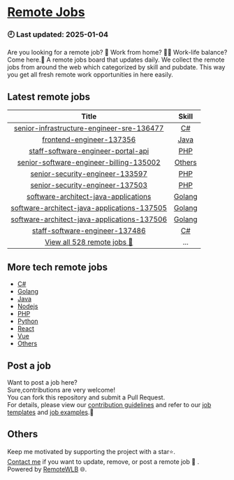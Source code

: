 # [Remote Jobs](https://github.com/RemoteWLB/remote-jobs)  
### 🕘 Last updated: 2025-01-04  
Are you looking for a remote job? 💼 Work from home? 👩‍💻 Work-life balance?  
Come here.🎁 A remote jobs board that updates daily. We collect the remote jobs from around the web which categorized by skill and pubdate. This way you get all fresh remote work opportunities in here easily.  
  
## Latest remote jobs  
| Title | Skill |  
|:-----:|:-----:|  
| [senior-infrastructure-engineer-sre-136477](https://github.com/RemoteWLB/remote-jobs/tree/main/jobs/C#/2025-01/senior-infrastructure-engineer-sre-136477) | [C#](https://github.com/RemoteWLB/remote-jobs/tree/main/jobs/C#/) |  
| [frontend-engineer-137356](https://github.com/RemoteWLB/remote-jobs/tree/main/jobs/Java/2025-01/frontend-engineer-137356) | [Java](https://github.com/RemoteWLB/remote-jobs/tree/main/jobs/Java/) |  
| [staff-software-engineer-portal-api](https://github.com/RemoteWLB/remote-jobs/tree/main/jobs/PHP/2025-01/staff-software-engineer-portal-api) | [PHP](https://github.com/RemoteWLB/remote-jobs/tree/main/jobs/PHP/) |  
| [senior-software-engineer-billing-135002](https://github.com/RemoteWLB/remote-jobs/tree/main/jobs/Others/2025-01/senior-software-engineer-billing-135002) | [Others](https://github.com/RemoteWLB/remote-jobs/tree/main/jobs/Others/) |  
| [senior-security-engineer-133597](https://github.com/RemoteWLB/remote-jobs/tree/main/jobs/PHP/2025-01/senior-security-engineer-133597) | [PHP](https://github.com/RemoteWLB/remote-jobs/tree/main/jobs/PHP/) |  
| [senior-security-engineer-137503](https://github.com/RemoteWLB/remote-jobs/tree/main/jobs/PHP/2025-01/senior-security-engineer-137503) | [PHP](https://github.com/RemoteWLB/remote-jobs/tree/main/jobs/PHP/) |  
| [software-architect-java-applications](https://github.com/RemoteWLB/remote-jobs/tree/main/jobs/Golang/2025-01/software-architect-java-applications) | [Golang](https://github.com/RemoteWLB/remote-jobs/tree/main/jobs/Golang/) |  
| [software-architect-java-applications-137505](https://github.com/RemoteWLB/remote-jobs/tree/main/jobs/Golang/2025-01/software-architect-java-applications-137505) | [Golang](https://github.com/RemoteWLB/remote-jobs/tree/main/jobs/Golang/) |  
| [software-architect-java-applications-137506](https://github.com/RemoteWLB/remote-jobs/tree/main/jobs/Golang/2025-01/software-architect-java-applications-137506) | [Golang](https://github.com/RemoteWLB/remote-jobs/tree/main/jobs/Golang/) |  
| [staff-software-engineer-137486](https://github.com/RemoteWLB/remote-jobs/tree/main/jobs/C#/2025-01/staff-software-engineer-137486) | [C#](https://github.com/RemoteWLB/remote-jobs/tree/main/jobs/C#/) |  
| [View all 528 remote jobs 👋](https://github.com/RemoteWLB/remote-jobs/tree/main/jobs) | ... |  
## More tech remote jobs  
* [C#](https://github.com/RemoteWLB/remote-jobs/tree/main/jobs/C%23)  
* [Golang](https://github.com/RemoteWLB/remote-jobs/tree/main/jobs/Golang)   
* [Java](https://github.com/RemoteWLB/remote-jobs/tree/main/jobs/Java)   
* [Nodejs](https://github.com/RemoteWLB/remote-jobs/tree/main/jobs/Nodejs)   
* [PHP](https://github.com/RemoteWLB/remote-jobs/tree/main/jobs/PHP)   
* [Python](https://github.com/RemoteWLB/remote-jobs/tree/main/jobs/Python)   
* [React](https://github.com/RemoteWLB/remote-jobs/tree/main/jobs/React)   
* [Vue](https://github.com/RemoteWLB/remote-jobs/tree/main/jobs/Vue)   
* [Others](https://github.com/RemoteWLB/remote-jobs/tree/main/jobs/Others)  
## Post a job  
Want to post a job here?  
Sure,contributions are very welcome!  
You can fork this repository and submit a Pull Request.  
For details, please view our [contribution guidelines](https://github.com/RemoteWLB/remote-jobs/tree/main/.github/contributing.md) and refer to our [job templates](https://github.com/RemoteWLB/remote-jobs/tree/main/.github/jobs_template.md) and [job examples](https://github.com/RemoteWLB/remote-jobs/tree/main/.github/jobs_example.md).🤝  
## Others  
Keep me motivated by supporting the project with a star⭐.  
[Contact me](https://remotewlb.com/about) if you want to update, remove, or post a remote job 💼 .  
Powered by [RemoteWLB](https://remotewlb.com) 🌐.

